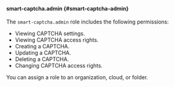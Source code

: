 #### smart-captcha.admin {#smart-captcha-admin}

The `smart-captcha.admin` role includes the following permissions:
* Viewing CAPTCHA settings.
* Viewing CAPTCHA access rights.
* Creating a CAPTCHA.
* Updating a CAPTCHA.
* Deleting a CAPTCHA.
* Changing CAPTCHA access rights.

You can assign a role to an organization, cloud, or folder.